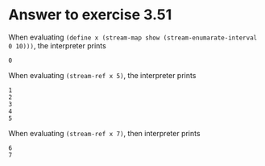 # Answer to exercise 3.51

When evaluating `(define x (stream-map show (stream-enumarate-interval 0 10)))`, the interpreter prints
```
0
```

When evaluating `(stream-ref x 5)`, the interpreter prints
```
1
2
3
4
5
```

When evaluating `(stream-ref x 7)`, then interpreter prints
```
6
7
```
